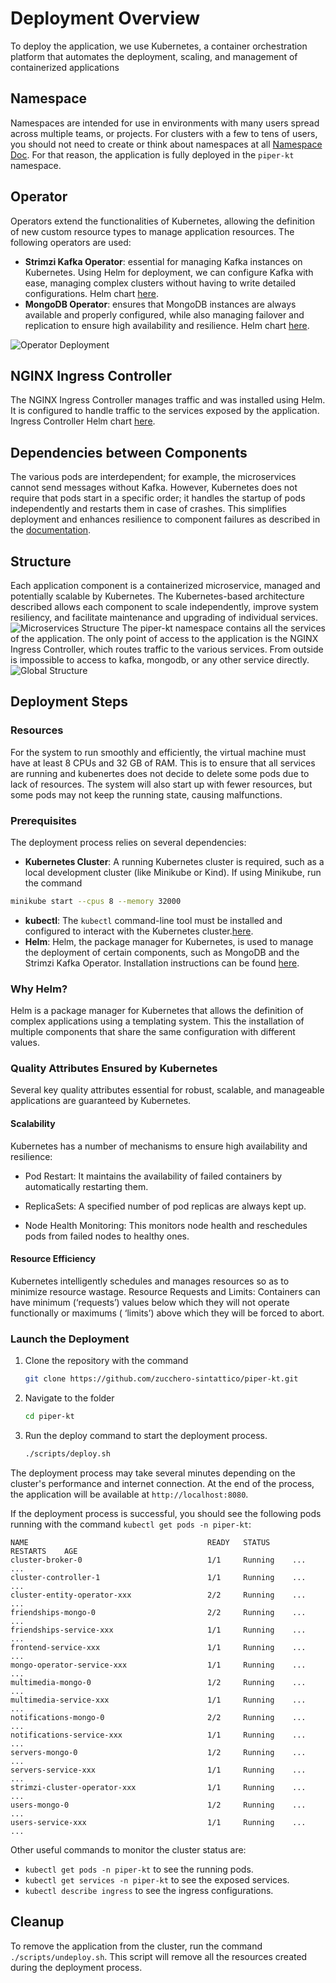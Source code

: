 # Deployment Overview

To deploy the application, we use Kubernetes, a container orchestration platform that automates the deployment, scaling,
and management of containerized applications

## Namespace

Namespaces are intended for use in environments with many users spread across multiple teams, or projects. For clusters
with a few to tens of users, you should not need to create or think about namespaces at
all [Namespace Doc](https://kubernetes.io/docs/concepts/overview/working-with-objects/namespaces/). For that reason, the
application is fully deployed in the `piper-kt` namespace.

## Operator

Operators extend the functionalities of Kubernetes, allowing the definition of new custom resource types to manage
application resources. The following operators are used:

- **Strimzi Kafka Operator**: essential for managing Kafka instances on Kubernetes. Using Helm for deployment, we can
  configure Kafka with ease, managing complex clusters without having to write detailed configurations. Helm
  chart [here](https://github.com/strimzi/strimzi-kafka-operator/tree/main/helm-charts/helm3/strimzi-kafka-operator).
- **MongoDB Operator**: ensures that MongoDB instances are always available and properly configured, while also managing
  failover and replication to ensure high availability and resilience. Helm
  chart [here](https://github.com/mongodb/helm-charts/tree/6ddf86b1b00cdd807840de36fc97b91466ee6981/charts/community-operator).

![Operator Deployment](img/schema-Operator.jpg)

## NGINX Ingress Controller

The NGINX Ingress Controller manages traffic and was installed using Helm. It is configured to handle traffic to the
services exposed by the application. Ingress Controller Helm
chart [here](https://github.com/kubernetes/ingress-nginx/tree/main/charts/ingress-nginx).

## Dependencies between Components

The various pods are interdependent; for example, the microservices cannot send messages without Kafka. However,
Kubernetes does not require that pods start in a specific order; it handles the startup of pods independently and
restarts them in case of crashes. This simplifies deployment and enhances resilience to component failures as described
in the [documentation](https://kubernetes.io/docs/concepts/overview/).

## Structure

Each application component is a containerized microservice, managed and potentially scalable by Kubernetes.
The Kubernetes-based architecture described allows each component to scale independently, improve system resiliency, and
facilitate maintenance and upgrading of individual services.
![Microservices Structure](img/schema-deploy.jpg)
The piper-kt namespace contains all the services of the application. The only point of access to the application is the
NGINX Ingress Controller, which routes traffic to the various services. From outside is impossible to access to kafka,
mongodb, or any other service directly.
![Global Structure](img/schema-Global%20Structure%20Services.jpg)

## Deployment Steps

### Resources

For the system to run smoothly and efficiently, the virtual machine must have at least 8 CPUs and 32 GB of RAM. This is
to ensure that all services are running and kubenertes does not decide to delete some pods due to lack of resources. The
system will also start up with fewer resources, but some pods may not keep the running state, causing malfunctions.

### Prerequisites

The deployment process relies on several dependencies:

- **Kubernetes Cluster**: A running Kubernetes cluster is required, such as a local development cluster (like Minikube
  or Kind). If using Minikube, run the command

```bash
minikube start --cpus 8 --memory 32000
```

- **kubectl**: The `kubectl` command-line tool must be installed and configured to interact with the Kubernetes
  cluster.[here](https://kubernetes.io/docs/tasks/tools/).
- **Helm**: Helm, the package manager for Kubernetes, is used to manage the deployment of certain components, such as
  MongoDB and the Strimzi Kafka Operator. Installation instructions can be
  found [here](https://helm.sh/docs/intro/install/).

### Why Helm?

Helm is a package manager for Kubernetes that allows the definition of complex applications using a templating system.
This the installation of multiple components that share the same configuration with different values.

### Quality Attributes Ensured by Kubernetes

Several key quality attributes essential for robust, scalable, and manageable applications are guaranteed by Kubernetes.

#### Scalability

Kubernetes has a number of mechanisms to ensure high availability and resilience:

- Pod Restart: It maintains the availability of failed containers by automatically restarting them.

- ReplicaSets: A specified number of pod replicas are always kept up.

- Node Health Monitoring: This monitors node health and reschedules pods from failed nodes to healthy ones.

#### Resource Efficiency

Kubernetes intelligently schedules and manages resources so as to minimize resource wastage. Resource Requests and
Limits: Containers can have minimum (‘requests’) values below which they will not operate functionally or maximums (
‘limits’) above which they will be forced to abort.

### Launch the Deployment

1. Clone the repository with the command

    ```bash
    git clone https://github.com/zucchero-sintattico/piper-kt.git
    ```

2. Navigate to the folder

    ```bash
    cd piper-kt
    ```

3. Run the deploy command to start the deployment process.

    ```bash
    ./scripts/deploy.sh
    ```

The deployment process may take several minutes depending on the cluster's performance and internet connection. At the
end of the process, the application will be available at `http://localhost:8080`.

If the deployment process is successful, you should see the following pods running with the
command `kubectl get pods -n piper-kt`:

```shell
NAME                                        READY   STATUS     RESTARTS    AGE
cluster-broker-0                            1/1     Running    ...         ...
cluster-controller-1                        1/1     Running    ...         ...
cluster-entity-operator-xxx                 2/2     Running    ...         ...
friendships-mongo-0                         2/2     Running    ...         ...
friendships-service-xxx                     1/1     Running    ...         ...
frontend-service-xxx                        1/1     Running    ...         ...
mongo-operator-service-xxx                  1/1     Running    ...         ...
multimedia-mongo-0                          1/2     Running    ...         ...
multimedia-service-xxx                      1/1     Running    ...         ...
notifications-mongo-0                       2/2     Running    ...         ...
notifications-service-xxx                   1/1     Running    ...         ...
servers-mongo-0                             1/2     Running    ...         ...
servers-service-xxx                         1/1     Running    ...         ...
strimzi-cluster-operator-xxx                1/1     Running    ...         ...
users-mongo-0                               1/2     Running    ...         ...
users-service-xxx                           1/1     Running    ...         ...
```

Other useful commands to monitor the cluster status are:

- `kubectl get pods -n piper-kt` to see the running pods.
- `kubectl get services -n piper-kt` to see the exposed services.
- `kubectl describe ingress` to see the ingress configurations.

## Cleanup

To remove the application from the cluster, run the command `./scripts/undeploy.sh`. This script will remove all the
resources created during the deployment process.

